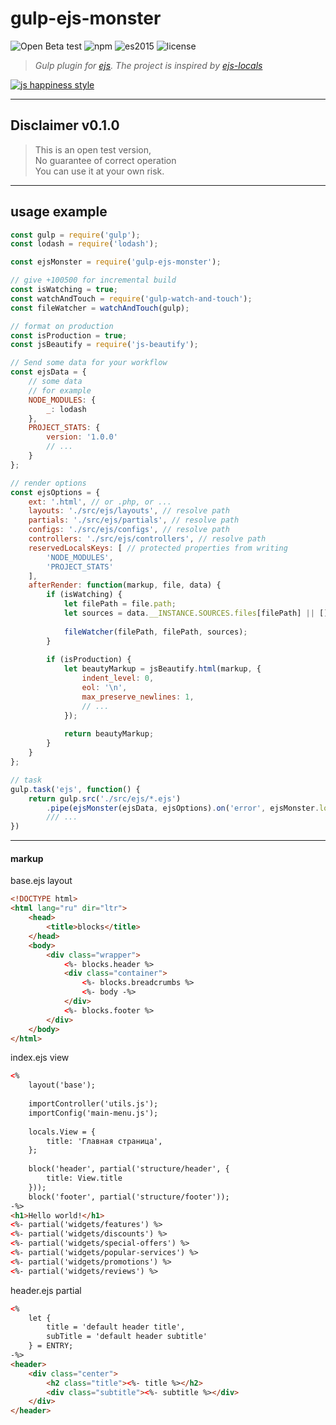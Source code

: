 # gulp-ejs-monster

![Open Beta test](https://img.shields.io/badge/status-OBT-red.svg)
![npm](https://img.shields.io/badge/node-6.3.1-yellow.svg)
![es2015](https://img.shields.io/badge/ECMAScript-2015_(ES6)-blue.svg)
![license](https://img.shields.io/badge/License-MIT-orange.svg)

> _Gulp plugin for [ejs](http://ejs.co/). The project is inspired by [ejs-locals](https://github.com/RandomEtc/ejs-locals)_

[![js happiness style](https://cdn.rawgit.com/JedWatson/happiness/master/badge.svg)](https://github.com/JedWatson/happiness)



---

## Disclaimer v0.1.0

> This is an open test version,  
> No guarantee of correct operation  
> You can use it at your own risk.

---

## usage example

```js
const gulp = require('gulp');
const lodash = require('lodash');

const ejsMonster = require('gulp-ejs-monster');

// give +100500 for incremental build
const isWatching = true;
const watchAndTouch = require('gulp-watch-and-touch'); 
const fileWatcher = watchAndTouch(gulp);

// format on production
const isProduction = true;
const jsBeautify = require('js-beautify');

// Send some data for your workflow
const ejsData = {
    // some data
    // for example
    NODE_MODULES: {
        _: lodash
    },
    PROJECT_STATS: {
        version: '1.0.0'
        // ...
    }
};

// render options
const ejsOptions = {
    ext: '.html', // or .php, or ...
    layouts: './src/ejs/layouts', // resolve path
    partials: './src/ejs/partials', // resolve path
    configs: './src/ejs/configs', // resolve path
    controllers: './src/ejs/controllers', // resolve path
    reservedLocalsKeys: [ // protected properties from writing
        'NODE_MODULES',
        'PROJECT_STATS'
    ],
    afterRender: function(markup, file, data) {
        if (isWatching) {
        	let filePath = file.path;
			let sources = data.__INSTANCE.SOURCES.files[filePath] || [];
			
            fileWatcher(filePath, filePath, sources);
        }
        
        if (isProduction) {
        	let beautyMarkup = jsBeautify.html(markup, {
        		indent_level: 0,
                eol: '\n',
                max_preserve_newlines: 1,
                // ...
        	});
        	
        	return beautyMarkup;
        }
    }
};

// task
gulp.task('ejs', function() {
    return gulp.src('./src/ejs/*.ejs')
        .pipe(ejsMonster(ejsData, ejsOptions).on('error', ejsMonster.logError))
        /// ...
})
```


--- 

#### markup

base.ejs layout

```html
<!DOCTYPE html>
<html lang="ru" dir="ltr">
    <head>
        <title>blocks</title>
    </head>
    <body>
        <div class="wrapper">
            <%- blocks.header %>
            <div class="container">
                <%- blocks.breadcrumbs %>
                <%- body -%>
            </div>
            <%- blocks.footer %>
        </div>
    </body>
</html>
```

index.ejs view

```html
<%
    layout('base');
    
    importController('utils.js');
    importConfig('main-menu.js'); 
    
    locals.View = {
        title: 'Главная страница',
    };
    
    block('header', partial('structure/header', {
    	title: View.title
    }));
    block('footer', partial('structure/footer'));
-%>
<h1>Hello world!</h1>
<%- partial('widgets/features') %> 
<%- partial('widgets/discounts') %> 
<%- partial('widgets/special-offers') %> 
<%- partial('widgets/popular-services') %>  
<%- partial('widgets/promotions') %> 
<%- partial('widgets/reviews') %> 
```

header.ejs partial

```html
<%
    let {
        title = 'default header title',
        subTitle = 'default header subtitle'
    } = ENTRY;
-%>
<header>
    <div class="center">
        <h2 class="title"><%- title %></h2>
        <div class="subtitle"><%- subtitle %></div>
    </div>
</header>
```


